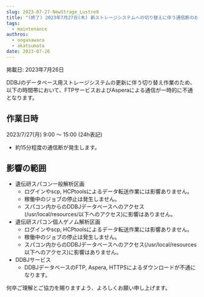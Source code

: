 ```yaml
---
slug: 2023-07-27-NewStrage_Lustre9
title: "(終了) 2023年7月27日(木) 新ストレージシステムへの切り替えに伴う通信断のお知らせ"
tags:
  - maintenance
authros:
  - oogasawara
  - akatsumata
date: 2023-07-26
---
```


掲載日: 2023年7月26日


DDBJのデータベース用ストレージシステムの更新に伴う切り替え作業のため、以下の時間帯において、FTPサービスおよびAsperaによる通信が一時的に不通となります。


## 作業日時

2023/7/27(月) 9:00 ～ 15:00 (24h表記)
- 約15分程度の通信断が発生します。


## 影響の範囲

- 遺伝研スパコン一般解析区画
  - ログインやscp, HCPtoolsによるデータ転送作業には影響ありません。
  - 稼働中のジョブの停止は発生しません。
  - スパコン内からのDDBJデータベースへのアクセス(/usr/local/resources/以下へのアクセス)に影響はありません。
- 遺伝研スパコン個人ゲノム解析区画
  - ログインやscp, HCPtoolsによるデータ転送作業には影響ありません。
  - 稼働中のジョブの停止は発生しません。
  - スパコン内からのDDBJデータベースへのアクセス(/usr/local/resources以下へのアクセス)に影響はありません。
- DDBJサービス
  - DDBJデータベースのFTP, Aspera, HTTPSによるダウンロードが不通になります。


何卒ご理解とご協力を賜りますよう、よろしくお願い申し上げます。

